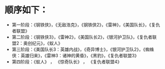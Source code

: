 # 顺序如下：
* 第一阶段：《钢铁侠》，《无敌浩克》，《钢铁侠2》，《雷神》，《美国队长》，《复仇者联盟》
* 第二阶段：《钢铁侠3》，《雷神2》，《美国队长2》，《银河护卫队》，《复仇者联盟2：奥创纪元》，《蚁人》
* 第三阶段：《美国队长3：英雄内战》，《奇异博士》，《银河护卫队2》，《蜘蛛侠：英雄归来》，《雷神3：诸神的黄昏》，《黑豹》，《复仇者联盟3》
* 第四阶段：《蚁人》 ， 《惊奇队长》 ， 《复仇者联盟4》
